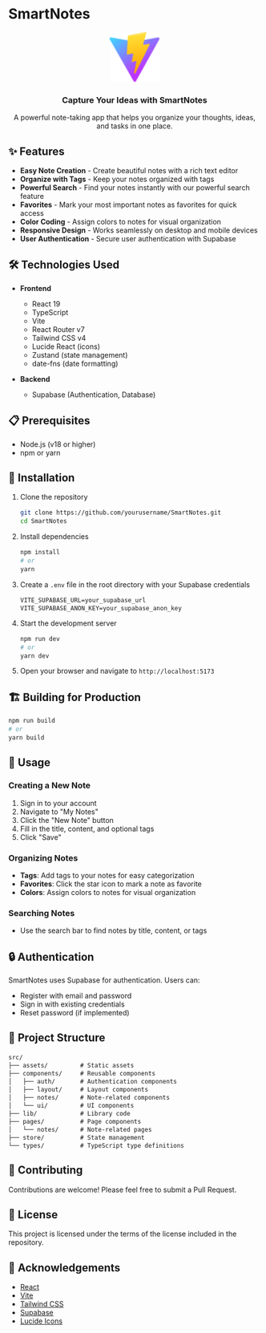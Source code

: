 # SmartNotes

<div align="center">
  <img src="public/vite.svg" alt="SmartNotes Logo" width="100" />
  <h3>Capture Your Ideas with SmartNotes</h3>
  <p>A powerful note-taking app that helps you organize your thoughts, ideas, and tasks in one place.</p>
</div>

## ✨ Features

- **Easy Note Creation** - Create beautiful notes with a rich text editor
- **Organize with Tags** - Keep your notes organized with tags
- **Powerful Search** - Find your notes instantly with our powerful search feature
- **Favorites** - Mark your most important notes as favorites for quick access
- **Color Coding** - Assign colors to notes for visual organization
- **Responsive Design** - Works seamlessly on desktop and mobile devices
- **User Authentication** - Secure user authentication with Supabase

## 🛠️ Technologies Used

- **Frontend**
  - React 19
  - TypeScript
  - Vite
  - React Router v7
  - Tailwind CSS v4
  - Lucide React (icons)
  - Zustand (state management)
  - date-fns (date formatting)

- **Backend**
  - Supabase (Authentication, Database)

## 📋 Prerequisites

- Node.js (v18 or higher)
- npm or yarn

## 🚀 Installation

1. Clone the repository
   ```bash
   git clone https://github.com/yourusername/SmartNotes.git
   cd SmartNotes
   ```

2. Install dependencies
   ```bash
   npm install
   # or
   yarn
   ```

3. Create a `.env` file in the root directory with your Supabase credentials
   ```
   VITE_SUPABASE_URL=your_supabase_url
   VITE_SUPABASE_ANON_KEY=your_supabase_anon_key
   ```

4. Start the development server
   ```bash
   npm run dev
   # or
   yarn dev
   ```

5. Open your browser and navigate to `http://localhost:5173`

## 🏗️ Building for Production

```bash
npm run build
# or
yarn build
```

## 📱 Usage

### Creating a New Note
1. Sign in to your account
2. Navigate to "My Notes"
3. Click the "New Note" button
4. Fill in the title, content, and optional tags
5. Click "Save"

### Organizing Notes
- **Tags**: Add tags to your notes for easy categorization
- **Favorites**: Click the star icon to mark a note as favorite
- **Colors**: Assign colors to notes for visual organization

### Searching Notes
- Use the search bar to find notes by title, content, or tags

## 🔒 Authentication

SmartNotes uses Supabase for authentication. Users can:
- Register with email and password
- Sign in with existing credentials
- Reset password (if implemented)

## 🧩 Project Structure

```
src/
├── assets/         # Static assets
├── components/     # Reusable components
│   ├── auth/       # Authentication components
│   ├── layout/     # Layout components
│   ├── notes/      # Note-related components
│   └── ui/         # UI components
├── lib/            # Library code
├── pages/          # Page components
│   └── notes/      # Note-related pages
├── store/          # State management
└── types/          # TypeScript type definitions
```

## 🤝 Contributing

Contributions are welcome! Please feel free to submit a Pull Request.

## 📄 License

This project is licensed under the terms of the license included in the repository.

## 🙏 Acknowledgements

- [React](https://reactjs.org/)
- [Vite](https://vitejs.dev/)
- [Tailwind CSS](https://tailwindcss.com/)
- [Supabase](https://supabase.io/)
- [Lucide Icons](https://lucide.dev/)

